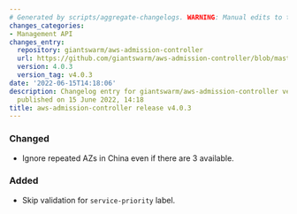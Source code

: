 ```yaml
---
# Generated by scripts/aggregate-changelogs. WARNING: Manual edits to this files will be overwritten.
changes_categories:
- Management API
changes_entry:
  repository: giantswarm/aws-admission-controller
  url: https://github.com/giantswarm/aws-admission-controller/blob/master/CHANGELOG.md#403---2022-06-15
  version: 4.0.3
  version_tag: v4.0.3
date: '2022-06-15T14:18:06'
description: Changelog entry for giantswarm/aws-admission-controller version 4.0.3,
  published on 15 June 2022, 14:18
title: aws-admission-controller release v4.0.3
---
```


### Changed
- Ignore repeated AZs in China even if there are 3 available.
### Added
- Skip validation for `service-priority` label.
